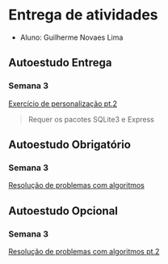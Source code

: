 # Entrega de atividades

- Aluno: Guilherme Novaes Lima

## Autoestudo Entrega
### Semana 3

  [Exercício de personalização pt.2](https://github.com/guilh-n-l/Tutorial_M2-Guilherme/tree/main/SEMANA_03/03_AUT_EST_ENTREGA/Entrega)
  > Requer os pacotes SQLite3 e Express


## Autoestudo Obrigatório
### Semana 3

  [Resolução de problemas com algoritmos](https://htmlpreview.github.io/?https://github.com/guilh-n-l/Tutorial_M2-Guilherme/blob/main/SEMANA_03/04_AUT_EST_EX_OBRIGATORIOS/Entrega/public/index.html)

## Autoestudo Opcional
### Semana 3

  [Resolução de problemas com algoritmos pt.2]()
